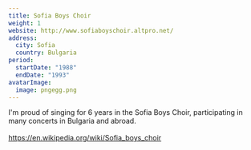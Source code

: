 ```yaml
---
title: Sofia Boys Choir
weight: 1
website: http://www.sofiaboyschoir.altpro.net/
address:
  city: Sofia
  country: Bulgaria
period:
  startDate: "1988"
  endDate: "1993"
avatarImage:
  image: pngegg.png
---
```

I'm proud of singing for 6 years in the Sofia Boys Choir, participating in many concerts in Bulgaria and abroad. <br><br> https://en.wikipedia.org/wiki/Sofia_boys_choir